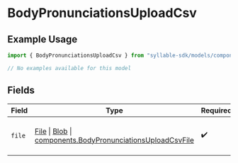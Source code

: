 # BodyPronunciationsUploadCsv

## Example Usage

```typescript
import { BodyPronunciationsUploadCsv } from "syllable-sdk/models/components";

// No examples available for this model
```

## Fields

| Field                                                                                                                                                                                                                                    | Type                                                                                                                                                                                                                                     | Required                                                                                                                                                                                                                                 | Description                                                                                                                                                                                                                              |
| ---------------------------------------------------------------------------------------------------------------------------------------------------------------------------------------------------------------------------------------- | ---------------------------------------------------------------------------------------------------------------------------------------------------------------------------------------------------------------------------------------- | ---------------------------------------------------------------------------------------------------------------------------------------------------------------------------------------------------------------------------------------- | ---------------------------------------------------------------------------------------------------------------------------------------------------------------------------------------------------------------------------------------- |
| `file`                                                                                                                                                                                                                                   | [File](https://developer.mozilla.org/en-US/docs/Web/API/File) \| [Blob](https://developer.mozilla.org/en-US/docs/Web/API/Blob) \| [components.BodyPronunciationsUploadCsvFile](../../models/components/bodypronunciationsuploadcsvfile.md) | :heavy_check_mark:                                                                                                                                                                                                                       | CSV file containing pronunciation overrides                                                                                                                                                                                              |